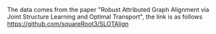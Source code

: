 The data comes from the paper "Robust Attributed Graph Alignment via Joint Structure Learning and Optimal Transport", the link is as follows https://github.com/squareRoot3/SLOTAlign
